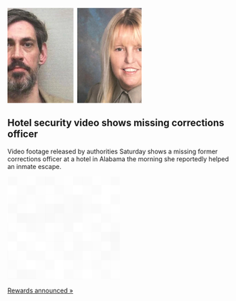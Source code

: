 
![Hotel security video shows missing corrections officer](./20220508055839.png)
## Hotel security video shows missing corrections officer

Video footage released by authorities Saturday shows a missing former corrections officer at a hotel in Alabama the morning she reportedly helped an inmate escape.

![pic](../square_bg.png)

[Rewards announced »](https://www.yahoo.com/news/newly-released-video-shows-alabama-213908647.html)
